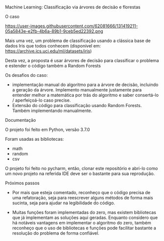 Machine Learning: Classificação via árvores de decisão e florestas

O caso

https://user-images.githubusercontent.com/62081666/131419211-05a5843e-e2fb-4b6a-89b1-9ceb5ed22392.png

Mais uma vez, um problema de classificação usando a clássica base de dados Iris que todos conhecem (disponível em: https://archive.ics.uci.edu/ml/datasets/iris)

Desta vez, a proposta é usar árvores de decisão para classificar o problema e estender o código também a Random Forests

Os desafios do caso:

* implementação manual do algoritmo para a árvore de decisão, incluindo a geração da árvore. Implemento manualmente justamente para entender melhor a matemática por trás do algoritmo e saber consertá-lo / aperfeiçoá-lo caso precise.
* Extensão do código para classificação usando Random Forests. Também implementando manualmente. 


Documentação

O projeto foi feito em Python, versão 3.7.0

Foram usadas as bibliotecas:

* math
* random
* csv

O projeto foi feito no pycharm, então, clonar este repositório e abri-lo como um novo projeto na referida IDE deve ser o bastante para sua reprodução.

Próximos passos

* Por mais que esteja comentado, reconheço que o código precisa de uma refatoração, seja para reescrever alguns métodos de forma mais sucinta, seja para ajudar na legibilidade do código.

* Muitas funções foram implementadas do zero, mas existem bibliotecas que já implementam as soluções aqui geradas. Enquanto considero que há notáveis vantagens em implementar o algoritmo do zero, também reconheço que o uso de bibliotecas e funções pode facilitar bastante a resolução do problema de forma confiável.

